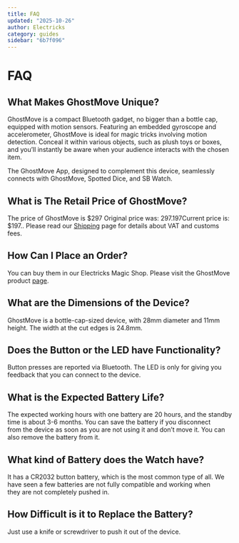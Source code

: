 ```yaml
---
title: FAQ
updated: "2025-10-26"
author: Electricks
category: guides
sidebar: "6b7f096"
---
```


# FAQ

## What Makes GhostMove Unique?

GhostMove is a compact Bluetooth gadget, no bigger than a bottle cap, equipped with motion sensors. Featuring an embedded gyroscope and accelerometer, GhostMove is ideal for magic tricks involving motion detection. Conceal it within various objects, such as plush toys or boxes, and you’ll instantly be aware when your audience interacts with the chosen item.

The GhostMove App, designed to complement this device, seamlessly connects with GhostMove, Spotted Dice, and SB Watch.

## What is The Retail Price of GhostMove?

The price of GhostMove is $297 Original price was: $297.$197Current price is: $197.. Please read our [Shipping](https://electricks.info/shipping/) page for details about VAT and customs fees.

## How Can I Place an Order?

You can buy them in our Electricks Magic Shop. Please visit the GhostMove product [page](https://electricks.info/product/ghostmove/).

## What are the Dimensions of the Device?

GhostMove is a bottle-cap-sized device, with 28mm diameter and 11mm height. The width at the cut edges is 24.8mm.

## Does the Button or the LED have Functionality?

Button presses are reported via Bluetooth. The LED is only for giving you feedback that you can connect to the device.

## What is the Expected Battery Life?

The expected working hours with one battery are 20 hours, and the standby time is about 3-6 months. You can save the battery if you disconnect from the device as soon as you are not using it and don’t move it. You can also remove the battery from it.

## What kind of Battery does the Watch have?

It has a CR2032 button battery, which is the most common type of all. We have seen a few batteries are not fully compatible and working when they are not completely pushed in.

## How Difficult is it to Replace the Battery?

Just use a knife or screwdriver to push it out of the device.